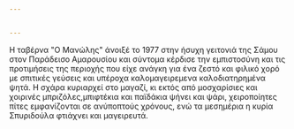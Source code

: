```yaml
---


---
```



Η ταβέρνα "Ο Μανώλης" άνοιξέ το 1977 στην ήσυχη γειτονιά της Σάμου στον Παράδεισο Αμαρουσίου και σύντομα κέρδισε την εμπιστοσύνη και τις προτιμήσεις της περιοχής που είχε ανάγκη για ένα ζεστό και φιλικό χορό με σπιτικές γεύσεις και υπέροχα καλομαγειρεμενα καλοδιατηρημένα ψητά.
Η σχάρα κυριαρχεί στο μαγαζί, κι εκτός από μοσχαρίσιες και χοιρινές μπριζόλες,μπιφτέκια και παϊδάκια ψήνει και ψάρι, χειροποίητες πίτες εμφανίζονται σε ανύποπτούς χρόνους, ενώ τα μεσημέρια η κυρία Σπυριδούλα φτιάχνει και μαγειρευτά.



